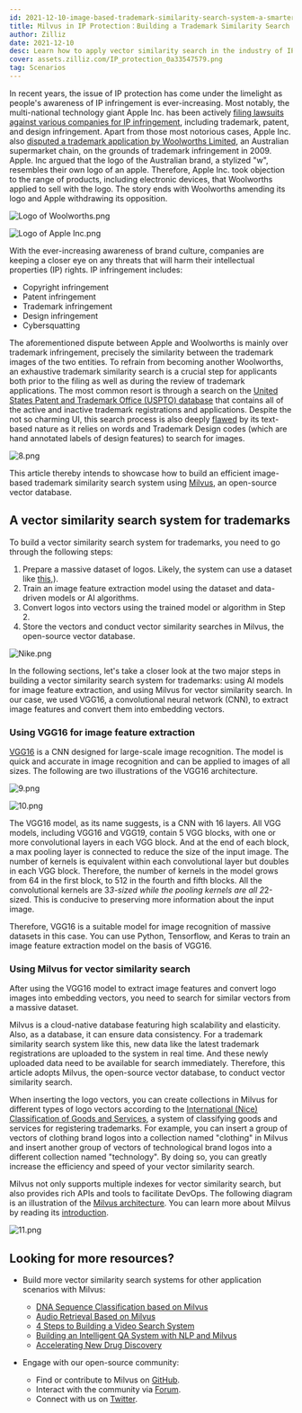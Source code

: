 ```yaml
---
id: 2021-12-10-image-based-trademark-similarity-search-system-a-smarter-solution-to-ip-protection.md
title: Milvus in IP Protection：Building a Trademark Similarity Search System with Milvus 
author: Zilliz
date: 2021-12-10
desc: Learn how to apply vector similarity search in the industry of IP protection.
cover: assets.zilliz.com/IP_protection_0a33547579.png
tag: Scenarios
---
```


In recent years, the issue of IP protection has come under the limelight as people's awareness of IP infringement is ever-increasing. Most notably, the multi-national technology giant Apple Inc. has been actively [filing lawsuits against various companies for IP infringement](https://en.wikipedia.org/wiki/Apple_Inc._litigation), including trademark, patent, and design infringement. Apart from those most notorious cases, Apple Inc. also [disputed a trademark application by Woolworths Limited](https://www.smh.com.au/business/apple-bites-over-woolworths-logo-20091005-ghzr.html), an Australian supermarket chain, on the grounds of trademark infringement in 2009.  Apple. Inc argued that the logo of the Australian brand, a stylized "w", resembles their own logo of an apple. Therefore, Apple Inc. took objection to the range of products, including electronic devices, that Woolworths applied to sell with the logo. The story ends with Woolworths amending its logo and Apple withdrawing its opposition.

![Logo of Woolworths.png](https://assets.zilliz.com/Logo_of_Woolworths_b04ece5b20.png "Logo of Woolworths.")


![Logo of Apple Inc.png](https://assets.zilliz.com/Logo_of_Apple_Inc_181e5bd5f8.png "Logo of Apple Inc.")



With the ever-increasing awareness of brand culture, companies are keeping a closer eye on any threats that will harm their intellectual properties (IP) rights. IP infringement includes:

- Copyright infringement
- Patent infringement
- Trademark infringement
- Design infringement
- Cybersquatting

The aforementioned dispute between Apple and Woolworths is mainly over trademark infringement, precisely the similarity between the trademark images of the two entities. To refrain from becoming another Woolworths, an exhaustive trademark similarity search is a crucial step for applicants both prior to the filing as well as during the review of trademark applications. The most common resort is through a search on the [United States Patent and Trademark Office (USPTO) database](https://tmsearch.uspto.gov/bin/gate.exe?f=login&p_lang=english&p_d=trmk) that contains all of the active and inactive trademark registrations and applications. Despite the not so charming UI, this search process is also deeply [flawed](https://doi.org/10.1007/978-3-319-92270-6_27. ) by its text-based nature as it relies on words and Trademark Design codes (which are hand annotated labels of design features) to search for images.

![8.png](https://assets.zilliz.com/image_8_b2fff6ca11.png "The text-based trademark search options offered by the Trademark Electronic Search System (TESS).")


This article thereby intends to showcase how to build an efficient image-based trademark similarity search system using [Milvus](http://milvus.io), an open-source vector database.

## A vector similarity search system for trademarks

To build a vector similarity search system for trademarks, you need to go through the following steps:

1. Prepare a massive dataset of logos. Likely, the system can use a dataset like [this](https://developer.uspto.gov/product/trademark-24-hour-box-and-supplemental),).
2. Train an image feature extraction model using the dataset and data-driven models or AI algorithms.
3. Convert logos into vectors using the trained model or algorithm in Step 2.
4. Store the vectors and conduct vector similarity searches in Milvus, the open-source vector database.

![Nike.png](https://assets.zilliz.com/trademark_system_e9700df555.png "A demo of the vector similarity search system for trademarks.")


In the following sections, let's take a closer look at the two major steps in building a vector similarity search system for trademarks: using AI models for image feature extraction, and using Milvus for vector similarity search. In our case, we used VGG16, a convolutional neural network (CNN), to extract image features and convert them into embedding vectors.

### Using VGG16 for image feature extraction

[VGG16](https://medium.com/@mygreatlearning/what-is-vgg16-introduction-to-vgg16-f2d63849f615) is a CNN designed for large-scale image recognition. The model is quick and accurate in image recognition and can be applied to images of all sizes. The following are two illustrations of the VGG16 architecture.

![9.png](https://assets.zilliz.com/vgg16_layers_9e621f62cc.png "VGG16 layers")

![10.png](https://assets.zilliz.com/vgg16_architecture_992614e882.png "VGG16 architecture")

The VGG16 model, as its name suggests, is a CNN with 16 layers. All VGG models, including VGG16 and VGG19, contain 5 VGG blocks, with one or more convolutional layers in each VGG block. And at the end of each block, a max pooling layer is connected to reduce the size of the input image. The number of kernels is equivalent within each convolutional layer but doubles in each VGG block. Therefore, the number of kernels in the model grows from 64 in the first block, to 512 in the fourth and fifth blocks. All the convolutional kernels are 3*3-sized while the pooling kernels are all 2*2-sized. This is conducive to preserving more information about the input image.

Therefore, VGG16 is a suitable model for image recognition of massive datasets in this case. You can use Python, Tensorflow, and Keras to train an image feature extraction model on the basis of VGG16.

### Using Milvus for vector similarity search

After using the VGG16 model to extract image features and convert logo images into embedding vectors, you need to search for similar vectors from a massive dataset. 

Milvus is a cloud-native database featuring high scalability and elasticity. Also, as a database, it can ensure data consistency. For a trademark similarity search system like this, new data like the latest trademark registrations are uploaded to the system in real time. And these newly uploaded data need to be available for search immediately. Therefore, this article adopts Milvus, the open-source vector database, to conduct vector similarity search.

When inserting the logo vectors, you can create collections in Milvus for different types of logo vectors according to the [International (Nice) Classification of Goods and Services](https://en.wikipedia.org/wiki/International_(Nice)_Classification_of_Goods_and_Services), a system of classifying goods and services for registering trademarks. For example, you can insert a group of vectors of clothing brand logos into a collection named "clothing" in Milvus and insert another group of vectors of technological brand logos into a different collection named "technology". By doing so, you can greatly increase the efficiency and speed of your vector similarity search.

Milvus not only supports multiple indexes for vector similarity search, but also provides rich APIs and tools to facilitate DevOps. The following diagram is an illustration of the [Milvus architecture](https://milvus.io/docs/v2.0.0/architecture_overview.md). You can learn more about Milvus by reading its [introduction](https://milvus.io/docs/v2.0.0/overview.md).

![11.png](https://assets.zilliz.com/milvus_architecture_ea45a5ab53.png "The Milvus architecture.")


## Looking for more resources?

- Build more vector similarity search systems for other application scenarios with Milvus:
  - [DNA Sequence Classification based on Milvus](https://milvus.io/blog/dna-sequence-classification-based-on-milvus.md?page=2#all)
  - [Audio Retrieval Based on Milvus](https://milvus.io/blog/audio-retrieval-based-on-milvus.md?page=2#all)
  - [4 Steps to Building a Video Search System](https://milvus.io/blog/building-video-search-system-with-milvus.md?page=6#all)
  - [Building an Intelligent QA System with NLP and Milvus](https://milvus.io/blog/building-intelligent-chatbot-with-nlp-and-milvus.md?page=6#all)
  - [Accelerating New Drug Discovery](https://milvus.io/blog/molecular-structure-similarity-with-milvus.md?page=7#all)

- Engage with our open-source community:
  - Find or contribute to Milvus on [GitHub](https://bit.ly/307b7jC).
  - Interact with the community via [Forum](https://bit.ly/3qiyTEk).
  - Connect with us on [Twitter](https://bit.ly/3ob7kd8).
